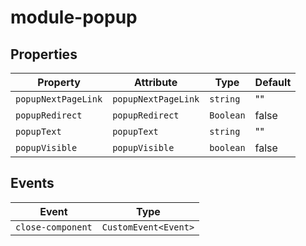 # module-popup

## Properties

| Property            | Attribute           | Type      | Default |
|---------------------|---------------------|-----------|---------|
| `popupNextPageLink` | `popupNextPageLink` | `string`  | ""      |
| `popupRedirect`     | `popupRedirect`     | `Boolean` | false   |
| `popupText`         | `popupText`         | `string`  | ""      |
| `popupVisible`      | `popupVisible`      | `boolean` | false   |

## Events

| Event             | Type                 |
|-------------------|----------------------|
| `close-component` | `CustomEvent<Event>` |

